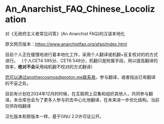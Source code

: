 # An_Anarchist_FAQ_Chinese_Locolization
对《无政府主义者常见问答》(An Anarchist FAQ)的汉语本地化

原文网页版本：https://www.anarchistfaq.org/afaq/index.html

目前个人正在缓慢地进行着本地化工作，采用个人翻译或机翻+反复校对的的方式进行。
（个人CET4 595分、CET6 548分，机翻只是附属手段，用以提高翻译的效率，**绝对不会**采用纯机翻不校对的方式翻译）

您可以通过anothercosmos@proton.me联系我，参与翻译，或者指出已有翻译的不妥之处。

目前有计划在2024年12月的时候，在互联网上召集和组织其他人，共同参与翻译。本仓库也会为了更多人参与的去中心化地翻译，在未来进一步优化结构。当前仅供存档翻译

汉化版本和原版本一样，基于GNU 2.0许可证公开。
